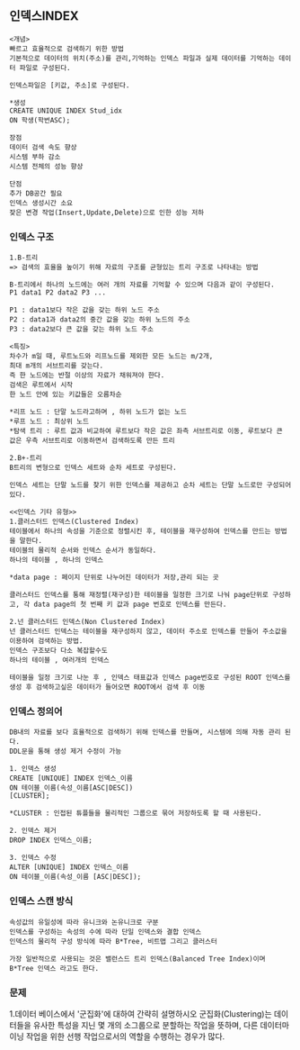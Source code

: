 ## 인덱스INDEX
    <개념>
    빠르고 효율적으로 검색하기 위한 방법
    기본적으로 데이터의 위치(주소)를 관리,기억하는 인덱스 파일과 실제 데이터를 기억하는 데이터 파일로 구성된다.

    인덱스파일은 [키값, 주소]로 구성된다.

    *생성
    CREATE UNIQUE INDEX Stud_idx
    ON 학생(학번ASC);

    장점
    데이터 검색 속도 향상
    시스템 부하 감소
    시스템 전체의 성능 향상

    단점
    추가 DB공간 필요
    인덱스 생성시간 소요
    잦은 변경 작업(Insert,Update,Delete)으로 인한 성능 저하


### 인덱스 구조
    1.B-트리
    => 검색의 효율을 높이기 위해 자료의 구조를 균형있는 트리 구조로 나타내는 방법

    B-트리에서 하나의 노드에는 여러 개의 자료를 기억할 수 있으며 다음과 같이 구성된다.
    P1 data1 P2 data2 P3 ...

    P1 : data1보다 작은 값을 갖는 하위 노드 주소
    P2 : data1과 data2의 중간 값을 갖는 하위 노드의 주소
    P3 : data2보다 큰 값을 갖는 하위 노드 주소

    <특징>
    차수가 m일 때, 루트노드와 리프노드를 제외한 모든 노드는 m/2개,
    최대 m개의 서브트리를 갖는다.
    즉 한 노드에는 반절 이상의 자료가 채워져야 한다.
    검색은 루트에서 시작
    한 노드 안에 있는 키값들은 오름차순

    *리프 노드 : 단말 노드라고하며 , 하위 노드가 없는 노드
    *루프 노드 : 최상위 노드
    *탐색 트리 : 루트 값과 비교하여 루트보다 작은 값은 좌측 서브트리로 이동, 루트보다 큰 값은 우측 서브트리로 이동하면서 검색하도록 만든 트리
```
2.B+-트리
B트리의 변형으로 인덱스 세트와 순차 세트로 구성된다.

인덱스 세트는 단말 노드를 찾기 위한 인덱스를 제공하고 순차 세트는 단말 노드로만 구성되어있다.

```
```
<<인덱스 기타 유형>>
1.클러스터드 인덱스(Clustered Index)
테이블에서 하나의 속성을 기준으로 정렬시킨 후, 테이블을 재구성하여 인덱스를 만드는 방법을 말한다.
테이블의 물리적 순서와 인덱스 순서가 동일하다.
하나의 테이블 , 하나의 인덱스

*data page : 페이지 단위로 나누어진 데이터가 저장,관리 되는 곳

클러스터드 인덱스를 통해 재정렬(재구성)한 테이블을 일정한 크기로 나눠 page단위로 구성하고, 각 data page의 첫 번째 키 값과 page 번호로 인덱스를 만든다.

2.넌 클러스터드 인덱스(Non Clustered Index)
넌 클러스터드 인덱스는 테이블을 재구성하지 않고, 데이터 주소로 인덱스를 만들어 주소값을 이용하여 검색하는 방법.
인덱스 구조보다 다소 복잡할수도
하나의 테이블 , 여러개의 인덱스

테이블을 일정 크기로 나눈 후 , 인덱스 태표값과 인덱스 page번호로 구성된 ROOT 인덱스를 생성 후 검색하고싶은 데이터가 들어오면 ROOT에서 검색 후 이동
```

### 인덱스 정의어
    DB내의 자료를 보다 효율적으로 검색하기 위해 인덱스를 만들며, 시스템에 의해 자동 관리 된다.
    DDL문을 통해 생성 제거 수정이 가능

    1. 인덱스 생성
    CREATE [UNIQUE] INDEX 인덱스_이름
    ON 테이블_이름(속성_이름[ASC|DESC])
    [CLUSTER];
    
    *CLUSTER : 인접된 튜플들을 물리적인 그룹으로 묶어 저장하도록 할 때 사용된다.

    2. 인덱스 제거
    DROP INDEX 인덱스_이름;

    3. 인덱스 수정
    ALTER [UNIQUE] INDEX 인덱스_이름
    ON 테이블_이름(속성_이름 [ASC|DESC]);

### 인덱스 스캔 방식
    속성값의 유일성에 따라 유니크와 논유니크로 구분
    인덱스를 구성하는 속성의 수에 따라 단일 인덱스와 결합 인덱스
    인덱스의 물리적 구성 방식에 따라 B*Tree, 비트맵 그리고 클러스터

    가장 일반적으로 사용되는 것은 밸런스드 트리 인덱스(Balanced Tree Index)이며
    B*Tree 인덱스 라고도 한다.

### 문제

1.데이터 베이스에서 '군집화'에 대하여 간략히 설명하시오
    군집화(Clustering)는 데이터들을 유사한 특성을 지닌 몇 개의 소그룹으로 분할하는 작업을 뜻하며,
    다른 데이터마이닝 작업을 위한 선행 작업으로서의 역할을 수행하는 경우가 많다.
